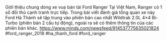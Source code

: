 
Giới thiệu chung dòng xe vua bán tải Ford Ranger
Tại Việt Nam, Ranger có 1 số đối thủ cạnh tranh trực tiếp. Trong bài viết đánh giá tổng quan xe này Ford Hà Thành sẽ tập trung vào phiên bản cao nhất Wildtrak 2.0L 4×4 Bi-Turbo (phiên bản 2 cầu tự động), ngoài ra sẽ có thêm thông tin của các phiên bản khác.
https://www.minds.com/newsfeed/914537775635021824
#ford_ranger_2018 #ha_thanh_ford #ford_ranger
